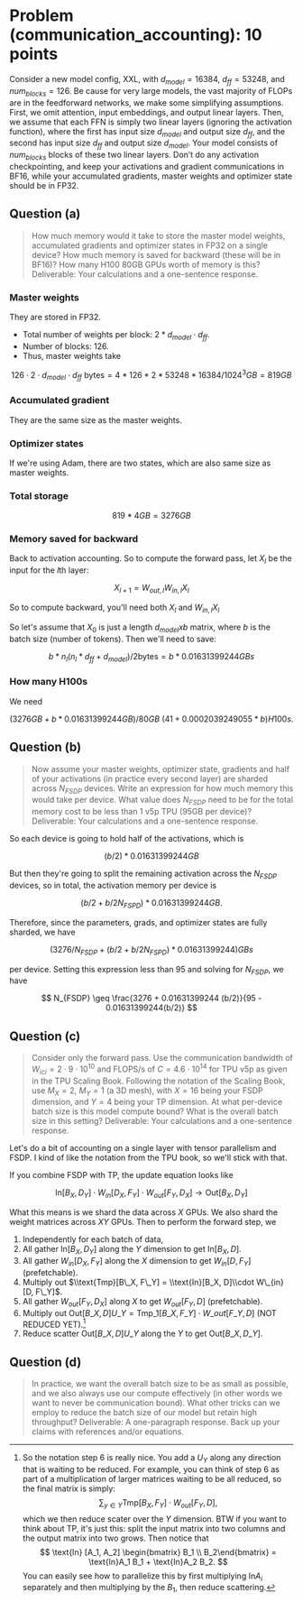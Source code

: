 # Problem (communication_accounting): 10 points
Consider a new model config, XXL, with $d_{model}=16384$, $d_{ff}=53248$, and $num_{blocks}=126$. Be
cause for very large models, the vast majority of FLOPs are in the feedforward networks, we make
some simplifying assumptions. First, we omit attention, input embeddings, and output linear layers.
Then, we assume that each FFN is simply two linear layers (ignoring the activation function), where
the first has input size $d_{model}$ and output size $d_{ff}$, and the second has input size $d_{ff}$ and output size $d_{model}$. Your model consists of $num_{blocks}$ blocks of these two linear layers. Don’t do any activation checkpointing, and keep your activations and gradient communications in BF16, while your
accumulated gradients, master weights and optimizer state should be in FP32.

## Question (a)
> How much memory would it take to store the master model weights, accumulated gradients and optimizer states in FP32 on a single device? How much memory is saved for backward (these will be in BF16)? How many H100 80GB GPUs worth of memory is this? Deliverable: Your calculations and a one-sentence response.
### Master weights 
They are stored in FP32. 
- Total number of weights per block: $2*d_{model} \cdot d_{ff}$. 
- Number of blocks: $126$. 
- Thus, master weights take 

$$
126\cdot 2 \cdot d_{model} \cdot d_{ff} \text{ bytes} = 4*126*2*53248*16384/1024^3 GB = 819 GB
$$

### Accumulated gradient
They are the same size as the master weights. 
### Optimizer states 
If we're using Adam, there are two states, which are also same size as master weights.

### Total storage 

$$
819*4 GB = 3276 GB
$$

### Memory saved for backward 

Back to activation accounting. So to compute the forward pass, let $X_l$ be the input for the $l$th layer:

$$
X_{l+1} = W_{out, l}  W_{in, l} X_l
$$

So to compute backward, you'll need both $X_l$ and $W_{in, l}X_l$

So let's assume that $X_0$ is just a length $d_{model} x b$ matrix, where $b$ is the batch size (number of tokens). Then we'll need to save: 

$$
b*n_l(n_l*d_{ff} + d_{model})/2 \text{bytes} = b*0.01631399244 GBs
$$

### How many H100s 

We need

$$
(3276 GB + b*0.01631399244 GB)/ 80GB ~ (41 + 0.0002039249055*b) H100s.
$$

## Question (b)
> Now assume your master weights, optimizer state, gradients and half of your activations (in practice every second layer) are sharded across $N_{FSDP}$ devices. Write an expression for how much memory this would take per device. What value does $N_{FSDP}$ need to be for the total memory cost to be less than 1 v5p TPU (95GB per device)? Deliverable: Your calculations and a one-sentence response.

So each device is going to hold half of the activations, which is 

$$
(b/2)*0.01631399244 GB
$$

But then they're going to split the remaining activation across the $N_{FSDP}$ devices, so in total, the activation memory per device is 

$$
(b/2 + b/2N_{FSPD})*0.01631399244 GB.
$$

Therefore, since the parameters, grads, and optimizer states are fully sharded, we have 

$$
(3276/N_{FSDP} + (b/2 + b/2N_{FSPD})*0.01631399244) GBs
$$

per device. Setting this expression less than $95$ and solving for $N_{FSDP}$, we have

$$
N_{FSDP} \geq \frac{3276 + 0.01631399244 (b/2)}{95 - 0.01631399244(b/2)}
$$


## Question (c)
>  Consider only the forward pass. Use the communication bandwidth of $W_{ici} = 2 \cdot 9 \cdot 10^{10}$ and FLOPS/s of $C = 4.6 \cdot 10^{14}$ for TPU v5p as given in the TPU Scaling Book. Following the notation of the Scaling Book, use $M_X = 2$, $M_Y = 1$ (a 3D mesh), with $X = 16$ being your FSDP dimension, and $Y = 4$ being your TP dimension. At what per-device batch size is this model compute bound? What is the overall batch size in this setting? Deliverable: Your calculations and a one-sentence response.

Let's do a bit of accounting on a single layer with tensor parallelism and FSDP. I kind of like the notation from the TPU book, so we'll stick with that. 

If you combine FSDP with TP, the update equation looks like 

$$
\text{In}[B_X, D_Y] \cdot W_{in}[D_X, F_Y] \cdot W_{out}[F_Y, D_X] \rightarrow \text{Out}[B_X, D_Y]
$$

What this means is we shard the data across $X$ GPUs. We also shard the weight matrices across $XY$ GPUs. Then to perform the forward step, we 
1. Independently for each batch of data, 
2. All gather $\text{In}[B_X, D_Y]$ along the $Y$ dimension to get $\text{In}[B_X, D]$.
3. All gather $W_{in}[D_X, F_Y]$ along the $X$ dimension to get $W_{in}[D, F_Y]$ (prefetchable).
4. Multiply out $\\text{Tmp}[B\_X, F\_Y] = \\text{In}[B_X, D]\\cdot W\_{in}[D, F\_Y]$.
5. All gather $W_{out}[F_Y, D_X]$ along $X$ to get $W_{out}[F_Y, D]$ (prefetchable).
6. Multiply out $\text{Out}[B\_X, D]{U\_Y} = \text{Tmp}\_1[B\_X, F\_Y] \cdot W\_{out}[F\_Y, D]$ (NOT REDUCED YET).[^0]
7. Reduce scatter $\text{Out}[B\_X, D]{U\_Y}$ along the $Y$ to get $\text{Out}[B\_X, D\_Y]$.





## Question (d)
> In practice, we want the overall batch size to be as small as possible, and we also always use our compute effectively (in other words we want to never be communication bound). What other tricks can we employ to reduce the batch size of our model but retain high throughput? Deliverable: A one-paragraph response. Back up your claims with references and/or equations.

[^0]: So the notation step 6 is really nice. You add a ${U_Y}$ along any direction that is waiting to be reduced. For example, you can think of step 6 as part of a multiplication of larger matrices waiting to be all reduced, so the final matrix is simply:
$$
\sum_{y \in Y} \text{Tmp}[B_X, F_Y] \cdot W_{out}[F_Y, D],
$$
which we then reduce scater over the $Y$ dimension. BTW if you want to think about TP, it's just this: split the input matrix into two columns and the output matrix into two grows. Then notice that 
$$
\text{In} [A_1, A_2] \begin{bmatrix} B_1 \\ B_2\end{bmatrix} = \text{In}A_1 B_1 + \text{In}A_2 B_2.
$$
You can easily see how to parallelize this by first multiplying $\text{In}A_i$ separately and then multiplying by the $B_1$, then reduce scattering.